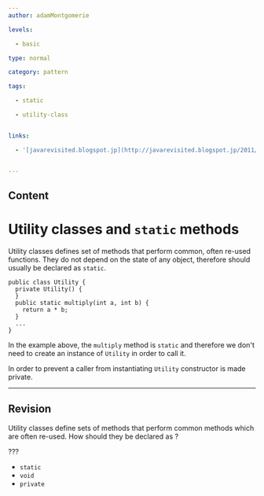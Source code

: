```yaml
---
author: adamMontgomerie

levels:

  - basic

type: normal

category: pattern

tags:

  - static

  - utility-class


links:

  - '[javarevisited.blogspot.jp](http://javarevisited.blogspot.jp/2011/11/static-keyword-method-variable-java.html){website}'


---
```

## Content
# Utility classes and `static` methods

Utility classes defines set of methods that perform common, often re-used functions. They do not depend on the state of any object, therefore should usually be declared as `static`.


```
public class Utility {
  private Utility() {
  }
  public static multiply(int a, int b) {
    return a * b;
  }
  ...
}
```
In the example above, the `multiply` method is `static` and therefore we don't need to create an instance of `Utility` in order to call it. 

In order to prevent a caller from instantiating `Utility` constructor is made private.

---
## Revision

Utility classes define sets of methods that perform common methods which are often re-used. How should they be declared as ? 

???


* `static` 
* `void` 
* `private`

